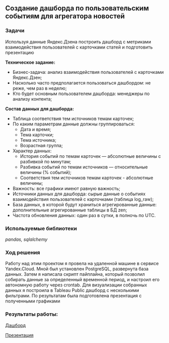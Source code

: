 ## Создание дашборда по пользовательским событиям для агрегатора новостей
### Задачи
Используя данные Яндекс.Дзена построить дашборд с метриками взаимодействия пользователей с карточками статей и подготовить презентацию

**Техническое задание:**
* Бизнес-задача: анализ взаимодействия пользователей с карточками Яндекс.Дзен;
* Насколько часто предполагается пользоваться дашбордом: не реже, чем раз в неделю;
* Кто будет основным пользователем дашборда: менеджеры по анализу контента;

**Состав данных для дашборда:**
* Таблица соответствия тем источников темам карточек;
* По каким параметрам данные должны группироваться:
  * Дата и время;
  * Тема карточки;
  * Тема источника;
  * Возрастная группа;
* Характер данных:
  * История событий по темам карточек — абсолютные величины с разбивкой по минутам;
  * Разбивка событий по темам источников — относительные величины (% событий);
  * Соответствия тем источников темам карточек - абсолютные величины;
* Важность: все графики имеют равную важность;
* Источники данных для дашборда: cырые данные о событиях взаимодействия пользователей с карточками (таблица log_raw);
* База данных, в которой будут храниться агрегированные данные: дополнительные агрегированные таблицы в БД zen;
* Частота обновления данных: один раз в сутки, в полночь по UTC.

### Используемые библиотеки
*pandas, sqlalchemy*

### Ход решения
Работу над этим проектом я провела на удаленной машине в сервисе Yandex.Cloud. Мной был установлен PostgreSQL, развернута база данных. Затем я написала скрипт пайплайна, который позволил собирать данные за определенный временной период, и настроил его автономную работу через crontab. Для визуализации собранных данных я построила в Tableau Public дашборд с несколькими фильтрами. По результатам была подготовлена презентация с полученными графиками
### Результаты работы:

[Дашборд](https://public.tableau.com/views/YaZen/DashboardZen?:language=en-US&publish=yes&:display_count=n&:origin=viz_share_link)

[Презентация](https://disk.yandex.ru/i/QfcU126a7WyJxw)
